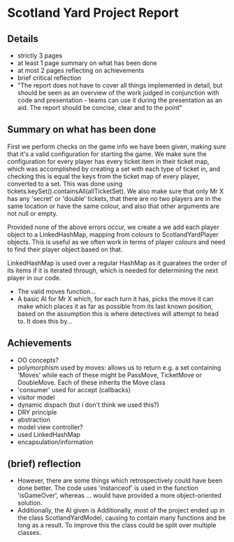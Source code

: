 Scotland Yard Project Report
====

## Details

- strictly 3 pages
- at least 1 page summary on what has been done
- at most 2 pages reflecting on achievements
- brief critical reflection
- "The report does not have to cover all things implemented in detail, but should be seen as an overview of the work judged in conjunction with code and presentation - teams can use it during the presentation as an aid. The report should be concise, clear and to the point"

## Summary on what has been done

First we perform checks on the game info we have been given, making sure that it's a valid configuration for starting the game.
We make sure the configuration for every player has every ticket item in their ticket map, which was accomplished by creating a set with each type of ticket in, and checking this is equal the keys from the ticket map of every player, converted to a set. This was done using tickets.keySet().containsAll(allTicketSet). We also make sure that only Mr X has any 'secret' or 'double' tickets, that there are no two players are in the same location or have the same colour, and also that other arguments are not null or empty.

Provided none of the above errors occur, we create a 
we add each player object to a LinkedHashMap, mapping from colours to ScotlandYardPlayer objects. This is useful as we often work in terms of player colours and need to find their player object based on that.

LinkedHashMap is used over a regular HashMap as it guaratees the order of its items if it is iterated through, which is needed for determining the next player in our code.

- The valid moves function...
- A basic AI for Mr X which, for each turn it has, picks the move it can make which places it as far as possible from its last known position, based on the assumption this is where detectives will attempt to head to. It does this by...

## Achievements

- OO concepts?
- polymorphism used by moves: allows us to return e.g. a set containing 'Moves' while each of these might be PassMove, TicketMove or DoubleMove. Each of these inherits the Move class
- 'consumer' used for accept (callbacks)
- visitor model
- dynamic dispach (but i don't think we used this?)
- DRY principle
- abstraction
- model view controller?
- used LinkedHashMap
- encapsulation/information

## (brief) reflection

- However, there are some things which retrospectively could have been done better.
The code uses 'instanceof' is used in the function 'isGameOver', whereas ... would have provided a more object-oriented solution.
- Additionally, the AI given is 
Additionally, most of the project ended up in the class ScotlandYardModel, causing to contain many functions and be long as a result. To improve this the class could be split over multiple classes.